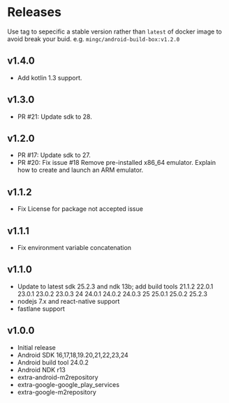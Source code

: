 # Releases

Use tag to sepecific a stable version rather than `latest` of docker image to avoid break your buid. e.g. `mingc/android-build-box:v1.2.0`

## v1.4.0

* Add kotlin 1.3 support.

## v1.3.0

* PR #21: Update sdk to 28.

## v1.2.0

* PR #17: Update sdk to 27.
* PR #20: Fix issue #18 Remove pre-installed x86_64 emulator. Explain how to create and launch an ARM emulator.

## v1.1.2

* Fix License for package not accepted issue


## v1.1.1

* Fix environment variable concatenation


## v1.1.0

* Update to latest sdk 25.2.3 and ndk 13b; add build tools 21.1.2 22.0.1 23.0.1 23.0.2 23.0.3 24 24.0.1 24.0.2 24.0.3 25 25.0.1 25.0.2 25.2.3
* nodejs 7.x and react-native support
* fastlane support


## v1.0.0

* Initial release
* Android SDK 16,17,18,19.20,21,22,23,24
* Android build tool 24.0.2
* Android NDK r13
* extra-android-m2repository
* extra-google-google\_play\_services
* extra-google-m2repository

